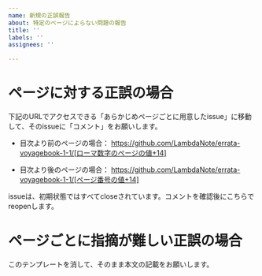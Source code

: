 ```yaml
---
name: 新規の正誤報告
about: 特定のページによらない問題の報告
title: ''
labels: ''
assignees: ''

---
```


# ページに対する正誤の場合

下記のURLでアクセスできる「あらかじめページごとに用意したissue」に移動して、そのissueに「コメント」をお願いします。

* 目次より前のページの場合：
  https://github.com/LambdaNote/errata-voyagebook-1-1/[ローマ数字のページの値+14]

* 目次より後のページの場合：
  https://github.com/LambdaNote/errata-voyagebook-1-1/[ページ番号の値+14]

issueは、初期状態ではすべてcloseされています。コメントを確認後にこちらでreopenします。

# ページごとに指摘が難しい正誤の場合

このテンプレートを消して、そのまま本文の記載をお願いします。
